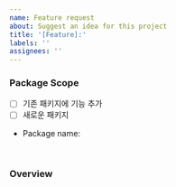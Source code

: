 ```yaml
---
name: Feature request
about: Suggest an idea for this project
title: '[Feature]:'
labels: ''
assignees: ''
---
```


### **Package Scope**

<!-- 기존 패키지에 추가되는지 새로운 패키지를 추가해야되는지 체크해주세요. -->

- [ ] 기존 패키지에 기능 추가
- [ ] 새로운 패키지

- Package name:

<br />

### **Overview**

<!-- 기능에 대해 간략하게 설명해주세요. -->
